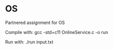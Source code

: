 # OS
Partnered assignment for OS

Compile with: gcc -std=c11 OnlineService.c -o run

Run with: ./run input.txt
